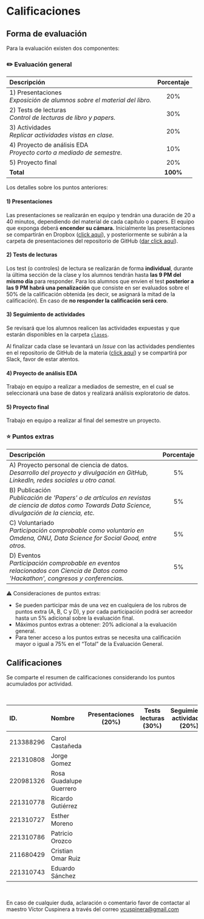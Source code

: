 # Calificaciones

## Forma de evaluación

Para la evaluación existen dos componentes:

### ✏️ Evaluación general
|Descripción| Porcentaje|
|:---|:---:|
|1) Presentaciones<br>*Exposición de alumnos sobre el material del libro.*| 20%|
|2) Tests de lecturas<br>*Control de lecturas de libro y papers.*| 30%|
|3) Actividades<br>*Replicar actividades vistas en clase.*| 20%|
|4) Proyecto de análisis EDA<br>*Proyecto corto a mediado de semestre.*| 10%|
|5) Proyecto final| 20%|
|**Total**| **100%**|

Los detalles sobre los puntos anteriores:
#### 1) Presentaciones
Las presentaciones se realizarán en equipo y tendrán una duración de 20 a 40 minutos, dependiendo del material de cada capítulo o papers. El equipo que exponga deberá **encender su cámara.** Inicialmente las presentaciones se compartirán en Dropbox ([click aquí](https://www.dropbox.com/sh/se04v1lqz669mnc/AACRbm1OMCfskhVDnXrJwQ2_a?dl=0)), y posteriormente se subirán a la carpeta de presentaciones del repositorio de GitHub ([dar click aquí](https://github.com/vcuspinera/UDG_MCD_Project_Dev_II/tree/main/actividades/presentaciones)).

#### 2) Tests de lecturas
Los test (o controles) de lectura se realizarán de forma __individual__, durante la última sección de la clase y los alumnos tendrán hasta __las 9 PM del mismo día__ para responder. Para los alumnos que envien el test __posterior a las 9 PM habrá una penalización__ que consiste en ser evaluados sobre el 50% de la calificación obtenida (es decir, se asignará la mitad de la calificación). En caso de __no responder la calificación será cero__.

#### 3) Seguimiento de actividades
Se revisará que los alumnos realicen las actividades expuestas y que estarán disponibles en la carpeta [`clases`](https://github.com/vcuspinera/UDG_MCD_Project_Dev_II/tree/main/clases).

Al finalizar cada clase se levantará un *Issue* con las actividades pendientes en el repositorio de GitHub de la materia ([click aquí](https://github.com/vcuspinera/UDG_MCD_Project_Dev_II/issues)) y se compartirá por Slack, favor de estar atentos.

#### 4) Proyecto de análisis EDA
Trabajo en equipo a realizar a mediados de semestre, en el cual se seleccionará una base de datos y realizará análisis exploratorio de datos.

#### 5) Proyecto final
Trabajo en equipo a realizar al final del semestre un proyecto.

### ⭐️ Puntos extras
|Descripción| Porcentaje|
|:---|:---:|
|A) Proyecto personal de ciencia de datos. <br> *Desarrollo del proyecto y divulgación en GitHub, LinkedIn, redes sociales u otro canal.*| 5%|
|B) Publicación <br>  *Publicación de 'Papers' o de artículos en revistas de ciencia de datos como Towards Data Science, divulgación de la ciencia, etc.*|5%|
|C) Voluntariado <br>  *Participación comprobable como voluntario en Omdena, ONU, Data Science for Social Good, entre otros.*|5%|
|D) Eventos <br> *Participación comprobable en eventos relacionados con Ciencia de Datos como 'Hackathon', congresos y conferencias.*|5%|

⚠️ Consideraciones de puntos extras: 
- Se pueden participar más de una vez en cualquiera de los rubros de puntos extra (A, B, C y D), y por cada participación podrá ser acreedor hasta un 5% adicional sobre la evaluación final.  
- Máximos puntos extras a obtener: 20% adicional a la evaluación general.  
- Para tener acceso a los puntos extras se necesita una calificación mayor o igual a 75% en el “Total” de la Evaluación General.  


## Calificaciones 
Se comparte el resumen de calificaciones considerando los puntos acumulados por actividad.

<br>

|ID.|Nombre|Presentaciones<br>(20%)|Tests lecturas<br>(30%)|Seguimiento actividades<br>(20%)|Análisis EDA<br>(10%)|Proyecto final<br>(20%)|Ptos. extras<br>(+)|__Calificación final__|
|:---|:---|:---:|:---:|:---:|:---:|:---:|:---:|:---:|
||||||||||
|213388296 |Carol Castañeda ||||||||
|221310808 |Jorge Gomez ||||||||
|220981326 |Rosa Guadalupe Guerrero||||||||
|221310778 |Ricardo Gutiérrez ||||||||
|221310727 |Esther Moreno||||||||
|221310786 |Patricio Orozco ||||||||
|211680429 |Cristian Omar Ruiz ||||||||
|221310743 |Eduardo Sánchez||||||||

<br>

En caso de cualquier duda, aclaración o comentario favor de contactar al maestro Víctor Cuspinera a través del correo vcuspinera@gmail.com
